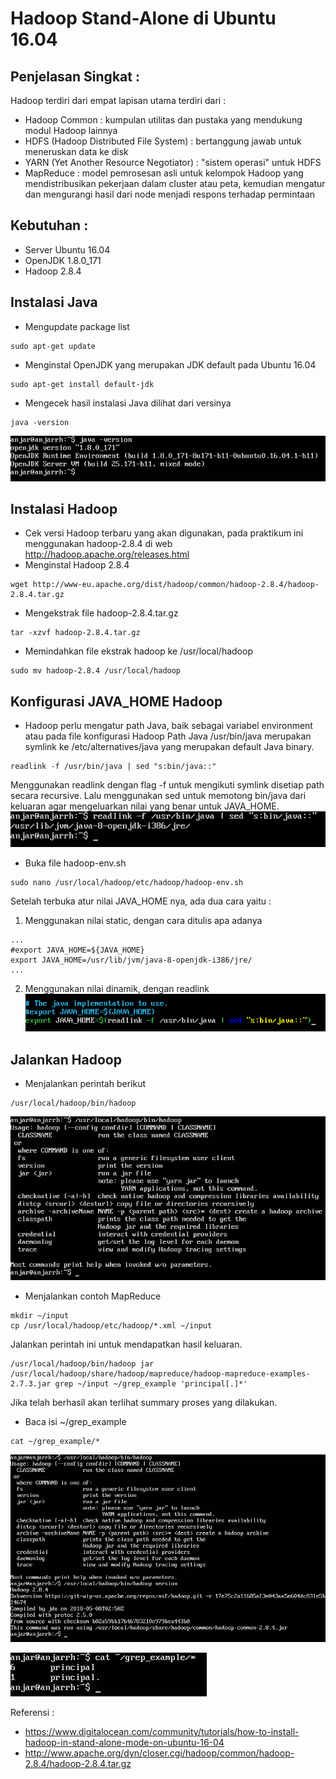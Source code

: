 # Hadoop Stand-Alone di Ubuntu 16.04 #
## Penjelasan Singkat : ##
Hadoop terdiri dari empat lapisan utama terdiri dari :
* Hadoop Common : kumpulan utilitas dan pustaka yang mendukung modul Hadoop lainnya
* HDFS (Hadoop Distributed File System) : bertanggung jawab untuk meneruskan data ke disk
* YARN (Yet Another Resource Negotiator) : "sistem operasi" untuk HDFS
* MapReduce : model pemrosesan asli untuk kelompok Hadoop yang mendistribusikan pekerjaan dalam cluster atau peta, kemudian mengatur dan mengurangi hasil dari node menjadi respons terhadap permintaan

## Kebutuhan : ##
* Server Ubuntu 16.04
* OpenJDK 1.8.0_171
* Hadoop 2.8.4

## Instalasi Java ##
* Mengupdate package list
```
sudo apt-get update
```
* Menginstal OpenJDK yang merupakan JDK default pada Ubuntu 16.04
```
sudo apt-get install default-jdk
```
* Mengecek hasil instalasi Java dilihat dari versinya
```
java -version
```
![Versi Java](https://github.com/anjarrh/hadoop-standalone/blob/master/jdkversion.png "JDK Version")

## Instalasi Hadoop ##
* Cek versi Hadoop terbaru yang akan digunakan, pada praktikum ini menggunakan hadoop-2.8.4 di web http://hadoop.apache.org/releases.html
* Menginstal Hadoop 2.8.4
```
wget http://www-eu.apache.org/dist/hadoop/common/hadoop-2.8.4/hadoop-2.8.4.tar.gz
```
* Mengekstrak file hadoop-2.8.4.tar.gz
```
tar -xzvf hadoop-2.8.4.tar.gz
```
* Memindahkan file ekstrak hadoop ke /usr/local/hadoop
```
sudo mv hadoop-2.8.4 /usr/local/hadoop
```
## Konfigurasi JAVA_HOME Hadoop ##
* Hadoop perlu mengatur path Java, baik sebagai variabel environment atau pada file konfigurasi Hadoop
Path Java /usr/bin/java merupakan symlink ke /etc/alternatives/java yang merupakan default Java binary. 
```
readlink -f /usr/bin/java | sed "s:bin/java::"
```
Menggunakan readlink dengan flag -f untuk mengikuti symlink disetiap path secara recursive. Lalu menggunakan sed untuk memotong bin/java dari keluaran agar mengeluarkan nilai yang benar untuk JAVA_HOME.
![Hasilnya Hadoop Java Path](https://github.com/anjarrh/hadoop-standalone/blob/README/hadoopjava.png "Hasil Hadoop Java Path")
* Buka file hadoop-env.sh
```
sudo nano /usr/local/hadoop/etc/hadoop/hadoop-env.sh
```
Setelah terbuka atur nilai JAVA_HOME nya, ada dua cara yaitu :
1. Menggunakan nilai static, dengan cara ditulis apa adanya
```
...
#export JAVA_HOME=${JAVA_HOME}
export JAVA_HOME=/usr/lib/jvm/java-8-openjdk-i386/jre/
... 
```
2. Menggunakan nilai dinamik, dengan readlink
![hadoopdynamicval](https://github.com/anjarrh/hadoop-standalone/blob/README/hadoopdynamicval.png "Hadoop Dynamic Value")

## Jalankan Hadoop ##
* Menjalankan perintah berikut
```
/usr/local/hadoop/bin/hadoop
```
![Hasil Menjalankan Hadoop](https://github.com/anjarrh/hadoop-standalone/blob/README/hadooprun.png "Hasil Menjalankan Hadoop")
* Menjalankan contoh MapReduce
```
mkdir ~/input
cp /usr/local/hadoop/etc/hadoop/*.xml ~/input
```
Jalankan perintah ini untuk mendapatkan hasil keluaran.
```
/usr/local/hadoop/bin/hadoop jar /usr/local/hadoop/share/hadoop/mapreduce/hadoop-mapreduce-examples-2.7.3.jar grep ~/input ~/grep_example 'principal[.]*'
```
Jika telah berhasil akan terlihat summary proses yang dilakukan.
* Baca isi ~/grep_example
```
cat ~/grep_example/*
```
![Hasil Menjalankan MapReduce](https://github.com/anjarrh/hadoop-standalone/blob/README/hadoopmapreduce1.png "Hasil Menjalankan MapReduce")

![Hasil Menjalankan MapReduce](https://github.com/anjarrh/hadoop-standalone/blob/README/hadoopmapreduce2.png "Hasil Menjalankan MapReduce")

Referensi :
* https://www.digitalocean.com/community/tutorials/how-to-install-hadoop-in-stand-alone-mode-on-ubuntu-16-04
* http://www.apache.org/dyn/closer.cgi/hadoop/common/hadoop-2.8.4/hadoop-2.8.4.tar.gz
